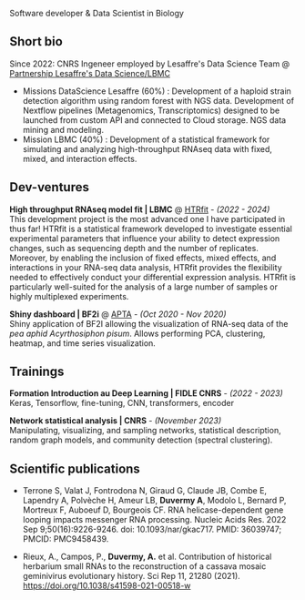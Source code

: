Software developer & Data Scientist in Biology <br>

## Short bio

Since 2022: CNRS Ingeneer employed by Lesaffre's Data Science Team 
@ [Partnership Lesaffre's Data Science/LBMC](https://www.rhone-auvergne.cnrs.fr/fr/cnrsinfo/accelerer-linnovation-dans-le-domaine-de-la-fermentation)
  * Missions DataScience Lesaffre (60%) :
Development of a haploid strain detection algorithm using random forest with NGS data. Development of Nextflow pipelines (Metagenomics, Transcriptomics) designed to be launched from custom API and connected to Cloud storage. 
NGS data mining and modeling.
 * Mission LBMC (40%) : 
Development of a statistical framework for simulating and analyzing high-throughput RNAseq data with fixed, mixed, and interaction effects.

## Dev-ventures

**High throughput RNAseq model fit | LBMC** @ [HTRfit](https://htrfit-lbmc-yvertlab-vortex-plasticity-mutation-477701eb488dfd9.gitbiopages.ens-lyon.fr) - _(2022 - 2024)_ <br>
This development project is the most advanced one I have participated in thus far! HTRfit is a statistical framework developed to investigate essential experimental parameters that influence your ability to detect expression changes, such as sequencing depth and the number of replicates. Moreover, by enabling the inclusion of fixed effects, mixed effects, and interactions in your RNA-seq data analysis, HTRfit provides the flexibility needed to effectively conduct your differential expression analysis. HTRfit is particularly well-suited for the analysis of a large number of samples or highly multiplexed experiments.<br>

**Shiny dashboard | BF2i** @ [APTA](https://github.com/aduvermy/shiny.git) - _(Oct 2020 - Nov 2020)_ <br>
Shiny application of BF2I allowing the visualization of RNA-seq data of the *pea aphid Acyrthosiphon pisum*. Allows performing PCA, clustering, heatmap, and time series visualization.

## Trainings 

**Formation Introduction au Deep Learning | FIDLE CNRS** - _(2022 - 2023)_ <br>
Keras, Tensorflow, fine-tuning, CNN, transformers, encoder 

**Network statistical analysis | CNRS** - _(November 2023)_ <br>
Manipulating, visualizing, and sampling networks, statistical description, random graph models, and community detection (spectral clustering). 

## Scientific publications

* Terrone S, Valat J, Fontrodona N, Giraud G, Claude JB, Combe E, Lapendry A, Polvèche H, Ameur LB, **Duvermy A**, Modolo L, Bernard P, Mortreux F, Auboeuf D, Bourgeois CF. RNA helicase-dependent gene looping impacts messenger RNA processing. Nucleic Acids Res. 2022 Sep 9;50(16):9226-9246. doi: 10.1093/nar/gkac717. PMID: 36039747; PMCID: PMC9458439.

* Rieux, A., Campos, P., **Duvermy, A.** et al. Contribution of historical herbarium small RNAs to the reconstruction of a cassava mosaic geminivirus evolutionary history. Sci Rep 11, 21280 (2021). https://doi.org/10.1038/s41598-021-00518-w


